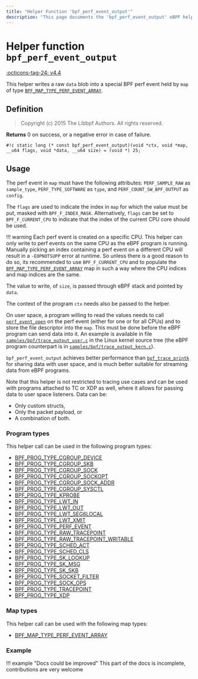 ```yaml
---
title: "Helper Function 'bpf_perf_event_output'"
description: "This page documents the 'bpf_perf_event_output' eBPF helper function, including its defintion, usage, program types that can use it, and examples."
---
```

# Helper function `bpf_perf_event_output`

<!-- [FEATURE_TAG](bpf_perf_event_output) -->
[:octicons-tag-24: v4.4](https://github.com/torvalds/linux/commit/a43eec304259a6c637f4014a6d4767159b6a3aa3)
<!-- [/FEATURE_TAG] -->

This helper writes a raw `data` blob into a special BPF perf event held by `map` of type [`BPF_MAP_TYPE_PERF_EVENT_ARRAY`](../map-type/BPF_MAP_TYPE_PERF_EVENT_ARRAY.md).

## Definition

> Copyright (c) 2015 The Libbpf Authors. All rights reserved.


**Returns**
0 on success, or a negative error in case of failure.

`#!c static long (* const bpf_perf_event_output)(void *ctx, void *map, __u64 flags, void *data, __u64 size) = (void *) 25;`

## Usage

The perf event in `map` must have the following attributes: `PERF_SAMPLE_RAW` as `sample_type`, `PERF_TYPE_SOFTWARE` as `type`, and `PERF_COUNT_SW_BPF_OUTPUT` as `config`.

The `flags` are used to indicate the index in `map` for which the value must be put, masked with `BPF_F_INDEX_MASK`. Alternatively, `flags` can be set to `BPF_F_CURRENT_CPU` to indicate that the index of the current CPU core should be used.

!!! warning
    Each perf event is created on a specific CPU. This helper can only write to perf events on the same CPU as the eBPF program is running. Manually picking an index containing a perf event on a different CPU will result in a `-EOPNOTSUPP` error at runtime. So unless there is a good reason to do so, its recommended to use `BPF_F_CURRENT_CPU` and to populate the [`BPF_MAP_TYPE_PERF_EVENT_ARRAY`](../map-type/BPF_MAP_TYPE_PERF_EVENT_ARRAY.md) map in such a way where the CPU indices and map indices are the same.

The value to write, of `size`, is passed through eBPF stack and pointed by `data`.

The context of the program `ctx` needs also be passed to the helper.

On user space, a program willing to read the values needs to call [`perf_event_open`](https://man7.org/linux/man-pages/man2/perf_event_open.2.html) on the perf event (either for one or for all CPUs) and to store the file descriptor into the `map`. This must be done before the eBPF program can send data into it. An example is available in file [`samples/bpf/trace_output_user.c`](https://github.com/torvalds/linux/blob/v6.2/samples/bpf/trace_output_user.c) in the Linux kernel source tree (the eBPF program counterpart is in [`samples/bpf/trace_output_kern.c`](https://github.com/torvalds/linux/blob/v6.2/samples/bpf/trace_output_kern.c)).

`bpf_perf_event_output` achieves better performance than [`bpf_trace_printk`](bpf_trace_printk.md) for sharing data with user space, and is much better suitable for streaming data from eBPF programs.

Note that this helper is not restricted to tracing use cases and can be used with programs attached to TC or XDP as well, where it allows for passing data to user space listeners. Data can be:

* Only custom structs,
* Only the packet payload, or
* A combination of both.

### Program types

This helper call can be used in the following program types:

<!-- DO NOT EDIT MANUALLY -->
<!-- [HELPER_FUNC_PROG_REF] -->
 * [BPF_PROG_TYPE_CGROUP_DEVICE](../program-type/BPF_PROG_TYPE_CGROUP_DEVICE.md)
 * [BPF_PROG_TYPE_CGROUP_SKB](../program-type/BPF_PROG_TYPE_CGROUP_SKB.md)
 * [BPF_PROG_TYPE_CGROUP_SOCK](../program-type/BPF_PROG_TYPE_CGROUP_SOCK.md)
 * [BPF_PROG_TYPE_CGROUP_SOCKOPT](../program-type/BPF_PROG_TYPE_CGROUP_SOCKOPT.md)
 * [BPF_PROG_TYPE_CGROUP_SOCK_ADDR](../program-type/BPF_PROG_TYPE_CGROUP_SOCK_ADDR.md)
 * [BPF_PROG_TYPE_CGROUP_SYSCTL](../program-type/BPF_PROG_TYPE_CGROUP_SYSCTL.md)
 * [BPF_PROG_TYPE_KPROBE](../program-type/BPF_PROG_TYPE_KPROBE.md)
 * [BPF_PROG_TYPE_LWT_IN](../program-type/BPF_PROG_TYPE_LWT_IN.md)
 * [BPF_PROG_TYPE_LWT_OUT](../program-type/BPF_PROG_TYPE_LWT_OUT.md)
 * [BPF_PROG_TYPE_LWT_SEG6LOCAL](../program-type/BPF_PROG_TYPE_LWT_SEG6LOCAL.md)
 * [BPF_PROG_TYPE_LWT_XMIT](../program-type/BPF_PROG_TYPE_LWT_XMIT.md)
 * [BPF_PROG_TYPE_PERF_EVENT](../program-type/BPF_PROG_TYPE_PERF_EVENT.md)
 * [BPF_PROG_TYPE_RAW_TRACEPOINT](../program-type/BPF_PROG_TYPE_RAW_TRACEPOINT.md)
 * [BPF_PROG_TYPE_RAW_TRACEPOINT_WRITABLE](../program-type/BPF_PROG_TYPE_RAW_TRACEPOINT_WRITABLE.md)
 * [BPF_PROG_TYPE_SCHED_ACT](../program-type/BPF_PROG_TYPE_SCHED_ACT.md)
 * [BPF_PROG_TYPE_SCHED_CLS](../program-type/BPF_PROG_TYPE_SCHED_CLS.md)
 * [BPF_PROG_TYPE_SK_LOOKUP](../program-type/BPF_PROG_TYPE_SK_LOOKUP.md)
 * [BPF_PROG_TYPE_SK_MSG](../program-type/BPF_PROG_TYPE_SK_MSG.md)
 * [BPF_PROG_TYPE_SK_SKB](../program-type/BPF_PROG_TYPE_SK_SKB.md)
 * [BPF_PROG_TYPE_SOCKET_FILTER](../program-type/BPF_PROG_TYPE_SOCKET_FILTER.md)
 * [BPF_PROG_TYPE_SOCK_OPS](../program-type/BPF_PROG_TYPE_SOCK_OPS.md)
 * [BPF_PROG_TYPE_TRACEPOINT](../program-type/BPF_PROG_TYPE_TRACEPOINT.md)
 * [BPF_PROG_TYPE_XDP](../program-type/BPF_PROG_TYPE_XDP.md)
<!-- [/HELPER_FUNC_PROG_REF] -->

### Map types

This helper call can be used with the following map types:

<!-- DO NOT EDIT MANUALLY -->
<!-- [HELPER_FUNC_MAP_REF] -->
 * [BPF_MAP_TYPE_PERF_EVENT_ARRAY](../map-type/BPF_MAP_TYPE_PERF_EVENT_ARRAY.md)
<!-- [/HELPER_FUNC_MAP_REF] -->

### Example

!!! example "Docs could be improved"
    This part of the docs is incomplete, contributions are very welcome
